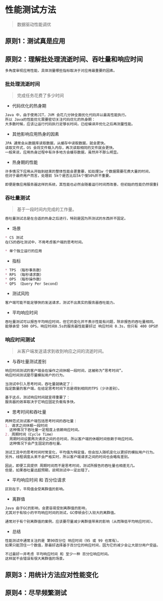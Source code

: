 # 性能测试方法
> 数据驱动性能调优

## 原则1：测试真是应用
## 原则2：理解批处理流逝时间、吞吐量和响应时间
```md
多角度审视应用性能，具体测量哪些指标取决于对应用最重要的因素。
```
### 批处理流逝时间
> 完成任务花费了多少时间

* 代码优化的热身期
```md
Java 中，由于使用JIT，JVM 会花几分钟全面优化代码并以最高性能执行。
所以 Java的性能优化需要密切关注代码优化的热身期：
大多数时候，应该让运行代码执行足够长时间，已经编译并优化之后再测量性能。
```
* 其他影响应用热身的因素
```md
JPA 通常会从数据库读取数据，从缓存中读取数据，就会更快。
读取文件式，OS 会将文件载入内存，再次读取相同的文件就会更快。
一般来说，应用热身过程中有许多地方会缓存数据，虽然并不那么明显。
```
* 热身期的性能
```md
许多情况下应用从开始到结束的整体性能会更重要，如处理1w 个数据需要花费大量的时间，
但对于最终用户而言，处理前 5k个是否比后5k个慢50%并不重要。

即便是像应用服务器这样的系统，其性能也必然会随着运行时间而改善，但初始的性能仍然很重要。
```
### 吞吐量测试
> 基于一段时间内完成的工作量。
```md
吞吐量测试总是在合适的热身之后进行，特别是因为所测试的东西并不固定。
```
* 场景
```md
* CS 测试
在CS的吞吐测试中，不用考虑客户端的思考时间。

* 单个独立运行的应用
```
* 指标
```md
* TPS （每秒事务数）
* RPS （每秒请求数）
* OPS （每秒操作数）
* QPS （Query Per Second）
```
* 测试风险
```md
客户端可能不能足够快的发送请求，测试不出真实的服务器吞吐能力。
```
* 平均响应时间
```md
吞吐量测试可以报告平均响应时间，但它的变化并不表示性能有问题，除非报告的吞吐量相同。
能够承受 500 OPS，响应时间0.5s的服务器性能要好过 响应时间 0.3s，但只有 400 OPS的服务器。
```
### 响应时间测试
> 从客户端发送请求到收到响应之间的流逝时间。
* 与吞吐量测试差别
```md
响应时间测试的客户端会在操作之间休眠一段时间，这被称为“思考时间”。
响应时间测试是尽量模拟用户的行为。

当测试中引入思考时间，吞吐量就确定了：
指定数量的客户端，在给定思考时间下总是得到相同的TPS（少许差别）。

基于这点，测试响应时间就变得重要了：
服务器的效率取决于它响应固定负载有多快。
```

* 思考时间和吞吐量
```md
两种范式测试客户端包括思考时间的吞吐量：
1. 请求之间休眠一段时间
  这种情况下吞吐量一定程度上依赖响应时间。
2. 周期时间（Cycle Time）
  周期时间设置两次请求之间的总时间，所以客户端的休眠时间依赖于响应时间。
  这种情况下会产生固定的吞吐量。

测试工具中的思考时间时常变化，平均值为特定值，但会加入随机变化以更好的模拟用户行为。
另外，线程调度从来不会严格实时，所以客户端请求之间的时间也会略有差别。

因此，即便工具提供 周期时间而不是思考时间，测试所报告的吞吐量也相差无几。
但是，如果吞吐量远超预期，说明测试中一定出错了。
```
* 平均响应时间 和 百分位请求
```md
区别在于，平局值会受离群值的影响。
```
* 离群值
```md
Java 由于GC的影响，会更容易受到离群值的影响，
尤其对于有较小的平均响应时间的测试，GC停顿会引入较大的离群值。

通常对于有个别离群值的案例，应该要尽量减少离群值带来的影响（从而降低平均响应时间）。
```
* 总结 
```md
性能测试中通常关注的是 第90百分位 响应时间（95 或 99 也常有）。
如果只能顶住一个数值，那最好选择基于百分位的响应时间，因为它的减少会让大部分用户受益。

不过最好一并考虑 平均响应时间 和 至少一种 百分位响应时间。
这样就不会错误有很大离群值的场景。
```
## 原则3：用统计方法应对性能变化
## 原则4：尽早频繁测试